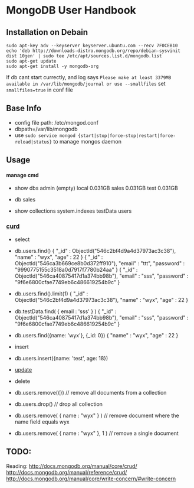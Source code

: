 # MongoDB User Handbook

## Installation on Debain
```
sudo apt-key adv --keyserver keyserver.ubuntu.com --recv 7F0CEB10
echo 'deb http://downloads-distro.mongodb.org/repo/debian-sysvinit dist 10gen' | sudo tee /etc/apt/sources.list.d/mongodb.list
sudo apt-get update
sudo apt-get install -y mongodb-org
```

If db cant start currectly, and log says `Please make at least 3379MB available in /var/lib/mongodb/journal or use --smallfiles`
set `smallfiles=true` in conf file

## Base Info
* config file path: /etc/mongod.conf
* dbpath=/var/lib/mongodb
* use `sudo service mongod {start|stop|force-stop|restart|force-reload|status}` to manage mongos daemon

## Usage
#### manage cmd
* show dbs
  admin  (empty)
  local  0.031GB
  sales  0.031GB
  test   0.031GB

* db
  sales

* show collections
    system.indexes
    testData
    users

### [curd](http://docs.mongodb.org/manual/core/crud-introduction/)

- select
* db.users.find()
  { "_id" : ObjectId("546c2bf4d9a4d37973ac3c38"), "name" : "wyx", "age" : 22 }
  { "_id" : ObjectId("546ca3b669ce8b0d372ff910"), "email" : "ttt", "password" : "9990775155c3518a0d7917f7780b24aa" }
  { "_id" : ObjectId("546ca40875417d1a374bb98b"), "email" : "sss", "password" : "9f6e6800cfae7749eb6c486619254b9c" }

* db.users.find().limit(1)
  { "_id" : ObjectId("546c2bf4d9a4d37973ac3c38"), "name" : "wyx", "age" : 22 }

* db.testData.find( { email : 'sss' } )
  { "_id" : ObjectId("546ca40875417d1a374bb98b"), "email" : "sss", "password" : "9f6e6800cfae7749eb6c486619254b9c" }

* db.users.find({name: 'wyx'}, {_id: 0})
  { "name" : "wyx", "age" : 22 }

- insert
* db.users.insert({name: 'test', age: 18})

- [update](http://docs.mongodb.org/manual/tutorial/modify-documents/)

- delete
* db.users.remove({}) // remove all documents from a collection
* db.users.drop() // drop all collection

* db.users.remove( { name : "wyx" } ) // remove document where the name field equals wyx
* db.users.remove( { name : "wyx" }, 1 ) // remove a single document


## TODO:

Reading:
    http://docs.mongodb.org/manual/core/crud/
    http://docs.mongodb.org/manual/reference/crud/
    http://docs.mongodb.org/manual/core/write-concern/#write-concern
